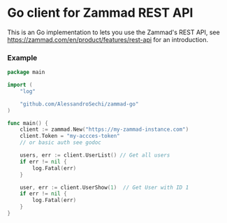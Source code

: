 # Go client for Zammad REST API

This is an Go implementation to lets you use the Zammad's REST API, see https://zammad.com/en/product/features/rest-api
for an introduction.

### Example

```go
package main

import (
    "log"

    "github.com/AlessandroSechi/zammad-go"
)

func main() {
    client := zammad.New("https://my-zammad-instance.com")
    client.Token = "my-accces-token"
    // or basic auth see godoc

    users, err := client.UserList() // Get all users
    if err != nil {
        log.Fatal(err)
    }

    user, err := client.UserShow(1)  // Get User with ID 1
    if err != nil {
        log.Fatal(err)
    }
}
```
